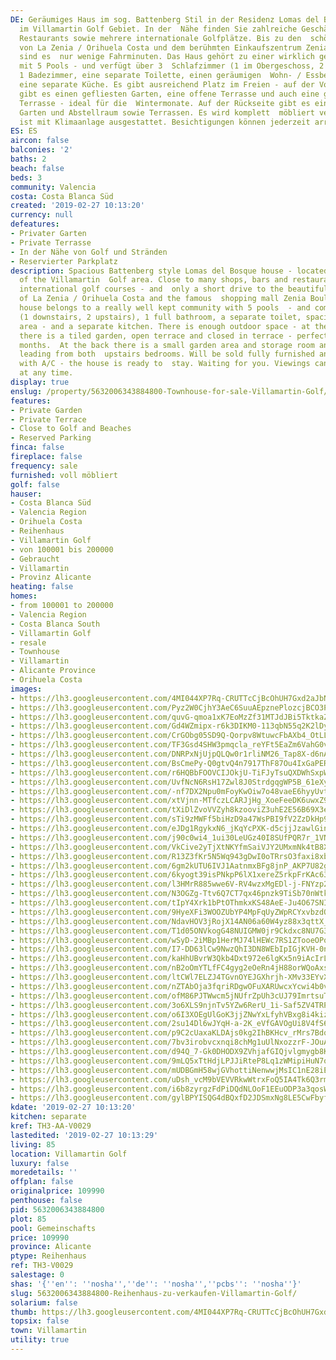 ```yaml
---
DE: Geräumiges Haus im sog. Battenberg Stil in der Residenz Lomas del Bosque - mitten
  im Villamartin Golf Gebiet. In der  Nähe finden Sie zahlreiche Geschäfte, Bars und
  Restaurants sowie mehrere internationale Golfplätze. Bis zu den  schönen Sandstränden
  von La Zenia / Orihuela Costa und dem berühmten Einkaufszentrum Zenia Boulevard
  sind es  nur wenige Fahrminuten. Das Haus gehört zu einer wirklich gepflegten Anlage
  mit 5 Pools - und verfügt über 3  Schlafzimmer (1 im Obergeschoss, 2 im Obergeschoss),
  1 Badezimmer, eine separate Toilette, einen geräumigen  Wohn- / Essbereich - und
  eine separate Küche. Es gibt ausreichend Platz im Freien - auf der Vorderseite des  Grundstücks
  gibt es einen gefliesten Garten, eine offene Terrasse und auch eine geschlossene
  Terrasse - ideal für die  Wintermonate. Auf der Rückseite gibt es einen kleinen
  Garten und Abstellraum sowie Terrassen. Es wird komplett  möbliert verkauft und
  ist mit Klimaanlage ausgestattet. Besichtigungen können jederzeit arrangiert werden.
ES: ES
aircon: false
balconies: '2'
baths: 2
beach: false
beds: 3
community: Valencia
costa: Costa Blanca Süd
created: '2019-02-27 10:13:20'
currency: null
defeatures:
- Privater Garten
- Private Terrasse
- In der Nähe von Golf und Stränden
- Reservierter Parkplatz
description: Spacious Battenberg style Lomas del Bosque house - located in the middle
  of the Villamartin  Golf area. Close to many shops, bars and restaurants - and several
  international golf courses - and  only a short drive to the beautiful sandy beaches
  of La Zenia / Orihuela Costa and the famous  shopping mall Zenia Boulevard. The
  house belongs to a really well kept community with 5 pools  - and comes with 3 bedrooms
  (1 downstairs, 2 upstairs), 1 full bathroom, a separate toilet, spacious  living/dining
  area - and a separate kitchen. There is enough outdoor space - at the front of the  property
  there is a tiled garden, open terrace and closed in terrace - perfect for the winter
  months.  At the back there is a small garden area and storage room and also terraces
  leading from both  upstairs bedrooms. Will be sold fully furnished and equipped
  with A/C - the house is ready to  stay. Waiting for you. Viewings can be arranged
  at any time.
display: true
enslug: /property/5632006343884800-Townhouse-for-sale-Villamartin-Golf/
features:
- Private Garden
- Private Terrace
- Close to Golf and Beaches
- Reserved Parking
finca: false
fireplace: false
frequency: sale
furnished: voll möbliert
golf: false
hauser:
- Costa Blanca Süd
- Valencia Region
- Orihuela Costa
- Reihenhaus
- Villamartin Golf
- von 100001 bis 200000
- Gebraucht
- Villamartin
- Provinz Alicante
heating: false
homes:
- from 100001 to 200000
- Valencia Region
- Costa Blanca South
- Villamartin Golf
- resale
- Townhouse
- Villamartin
- Alicante Province
- Orihuela Costa
images:
- https://lh3.googleusercontent.com/4MI044XP7Rq-CRUTTcCjBcOhUH7Gxd2aJbNsGTXCXdETuZXPNIqEsbhG4FuDhHluvI0p_sfAiOtojV0Wz8KWNg=w640-rj-e30-l100
- https://lh3.googleusercontent.com/Pyz2W0CjhY3AeC6SuuAEpznePlozcjBCO3PRFxURg5JP8HA0m7XA7C0uX2r94NdWtz8Xd-WB69A1IX7Yiwc=w640-rj-e30-l100
- https://lh3.googleusercontent.com/quvG-qmoa1xK7EoMzZf31MTJdJBi5TktkaZs09UT6g6oMIWEGXLAvHptXsjrprliMn6N8Bp4B5x1eTRG3mbS=w640-rj-e30-l100
- https://lh3.googleusercontent.com/Gd4WZmipx-r6k3DIKM0-113qbN55q2K2lDysk7qcO51l7KVfQ8ypvBiZ_42V2g40J1ejHZ_gCrvuOea2IaG_kQ=w640-rj-e30-l100
- https://lh3.googleusercontent.com/CrGObg05SD9Q-Qorpv8WtuwcFbAXb4_OtLLip6pX5RGSGwCy0TnGMT5kqbgSFVZpcKMnimq8CCnsPSK6erQ=w640-rj-e30-l100
- https://lh3.googleusercontent.com/TF3Gsd4SHW3pmqcla_reYFt5EaZm6VahG0vtRFjkzdcyQwDb4rrYgUv1bHgRy3ykn3V12EIZ2d-vXCYXnb0nTQ=w640-rj-e30-l100
- https://lh3.googleusercontent.com/DNRPxNjUjpQLQw0r1rliNM26_Tap8X-d6nAQ1U8x21_4agDXJeR6YplUgOhNui7vugJ9w5qbBbS1JMwFJWLNog=w640-rj-e30-l100
- https://lh3.googleusercontent.com/BsCmePy-Q0gtvQ4n7917ThF87Ou4IxGaPERW0hEA7kZ9UxAIYIw3d6pNAu3Y7Me1fs7gwbhpl_cqzfB_mAWX=w640-rj-e30-l100
- https://lh3.googleusercontent.com/r6HQBbFOOVCIJOkjU-TiFJyTsuQXDWhSxpWYTb64t9yf9RZpbwI0Z9aSV9NJFeDOteiTZ15O0tPUdhmN9Oc=w640-rj-e30-l100
- https://lh3.googleusercontent.com/UvfNcN6RsH17Zwl8J0StrdgqgWP5B_61eXyjlQjR1vtlboLHC-b2NfALuEs1aSaOKv_B9DNvsGOczfduUsF0uQ=w640-rj-e30-l100
- https://lh3.googleusercontent.com/-nf7DX2Npu0mFoyKwOiw7o48vaeE6hyyUvtnOgObBdEiA4srzrtahb174pMsk2lOYtSpkIo7J_j-gtksdV25=w640-rj-e30-l100
- https://lh3.googleusercontent.com/xtVjnn-MTfczLCARJjHg_XoeFeeDK6uwxZ9R0izrmTwJKICft2c8LJAigRqBehuatlvDfWyYxo2t3tX-TjSJ=w640-rj-e30-l100
- https://lh3.googleusercontent.com/tXiDlZvoVVZyh8kzooviZ3uhE2E56B69X3ey4T7YehoOtZTnx4gy7KBq7iSgMRnk8tesnXOT0edYPBNRGLmK=w640-rj-e30-l100
- https://lh3.googleusercontent.com/sTi9zMWFf5biHzD9a47WsPBI9fV2ZzDkHp9ORLRF-GIhXaLZdqYn4E1i4JRvTYt3DHoij2RxLj4rDSLajy_sWQ=w640-rj-e30-l100
- https://lh3.googleusercontent.com/eJDg1RgykxN6_jKqYcPXK-d5cjjJzawlGinUeX8_9wTUfqDMGOixQlR4ESRe7eB5CE_NkOVuOu0p_dEPr9o=w640-rj-e30-l100
- https://lh3.googleusercontent.com/j90c0wi4_1ui30LeUGz40I8SUfPQR7r_1VNPmwd5gvvXGyUU4ltPd_Nm8Gc6V9LkYBmMAvNrr-RuDuBupU34=w640-rj-e30-l100
- https://lh3.googleusercontent.com/VkCive2yTjXtNKYfmSaiVJY2UMxmNk4tB8XHvKABccbWGHMCZnJk-e3Ou41db0AK17jKviyCzO9lpgxVEa8=w640-rj-e30-l100
- https://lh3.googleusercontent.com/R13Z3fKr5N5Wq943gDwI0oTRrsO3faxi8xbBtEwbRqMANPwX8JEj7hCdFcQJ4x2WzlJFK5WZX9KvfCgE1fUV=w640-rj-e30-l100
- https://lh3.googleusercontent.com/6gm2kUTU6IVJ1AatnmxBFg8jnP_AKP7U82gGjgGxLWDBkoeCX5CmNGh0BVlnbrePS4y_OK8V4hClik6RBJZW=w640-rj-e30-l100
- https://lh3.googleusercontent.com/6kyogt39isPNkpP6lX1xereZ5rkpFrKAc639robz-ysTTo0VYy9gTp-nMq8txWSSY0i2_bq1TOq9GLzLOnxNyA=w640-rj-e30-l100
- https://lh3.googleusercontent.com/l3HMrR885wwe6V-RV4wzxMgEDl-j-FNYzp2maeihWho7xSLKhiIqwpwM69HrID_lgeTr_NvZRDl7dB_lOI9i=w640-rj-e30-l100
- https://lh3.googleusercontent.com/N3OGZg-Ttv6Q7CT7qx46pnzk9TiSb70nWtksMdPIpg00bPy-NhQFa5u6dGx37NIc_aaetUa21o6V2IWtFkNHWg=w640-rj-e30-l100
- https://lh3.googleusercontent.com/tIpY4Xrk1bPtOThmkxKS48AeE-Ju4O67SNI-s4-ZrUBY82oLj1toAlGfEACnNEVMWNKrs7T-Ex4Fri8Mfjyt=w640-rj-e30-l100
- https://lh3.googleusercontent.com/9HyeXFi3WOOZUbYP4MpFqUyZWpRCYxvbzdQYzstI25Lmu3AdlvGqbSGkctUVjWclYFlQTxCu_T1G_GQ3ffpf=w640-rj-e30-l100
- https://lh3.googleusercontent.com/NdavHOV3jRojX14AN06a60W4yz88x3qttX_OcC28kyTMTxVLp-C9stCEmH4P31AVuxyflIT1aakSC9mRwA0=w640-rj-e30-l100
- https://lh3.googleusercontent.com/T1d05ONVkogG48NUIGMW0jr9Ckdxc8NU7G3jql8Er4_gI890MzMe3fBBEZSTLmD4DrsuyHgyFz4DozGXGO30ZA=w640-rj-e30-l100
- https://lh3.googleusercontent.com/wSyD-2iMBp1HerMJ74lHEWc7RS1ZTooeOPqfhCX2AyT6WgMiE-x67u7EhJOJzJcSdy3SEJmFfct55C48PTTp=w640-rj-e30-l100
- https://lh3.googleusercontent.com/I7-DD63lCw9NwzQhI3DN8WEbIpIGjKVH-0n_koslS-L0d3VvSyUNklg10F1cNWxx37T_rmLXDIkJI9UzscVL=w640-rj-e30-l100
- https://lh3.googleusercontent.com/kaHhUBvrW3Qkb4Dxt972e6lgKx5n9iAcIrLP4xQwRUwICFYiFEQ_bfBjyxekPNY2lhiR1UzHeYH1Y32Y4jl2=w640-rj-e30-l100
- https://lh3.googleusercontent.com/nB2oOmYTLfFC4gyg2eOeRn4jH88orWQoAxsktOQGlNkbrjGt2BFTikJsGxr5j2kKGno3qfi6A35zNGMVCEo=w640-rj-e30-l100
- https://lh3.googleusercontent.com/ltCWl7ELZJ4TGvnOYEJGXhrjh-XMv33EYvXgYYX14SnAMTdplx8_18opQJaC1pliiEHKgzs3CAgw46eQcBg=w640-rj-e30-l100
- https://lh3.googleusercontent.com/nZTAbOja3fqriRDgwOFuXARUwcxYcwi4b0v2PEmXHJnX1vXuUlnTTNguhjz_CUGgNcg3WNVsB2BVtbhNzukH=w640-rj-e30-l100
- https://lh3.googleusercontent.com/ofM86PJTWwcm5jNUfrZpUh3cUJ79ImrtsuTEiAafIksvUQj5idla0giHdlSWP1wO_FYYmR4nnPuCtRS0LdCH=w640-rj-e30-l100
- https://lh3.googleusercontent.com/3o6XLS9njnTv5YZw6RerU_1i-Saf5ZV4TRPmZ0iEH0iRURPPCOrEIYJrALwtgaTOUtNjXODNICjqP4O6NhVV=w640-rj-e30-l100
- https://lh3.googleusercontent.com/o6I3XOEgUlGoK3jjZNwYxLfyhVBxg8i4kizuBZAS0G433kjaUqwHEiNAo95R3mrqRUIOI03qN1fYfYESbOqfoQ=w640-rj-e30-l100
- https://lh3.googleusercontent.com/2su14Dl6wJYqH-a-2K_eVfGAVOgUi8V4fS6uHc_5o8o64SNi5WB7qi8ziVcwq4ep4PPJEgQ03xOD2RgokP95=w640-rj-e30-l100
- https://lh3.googleusercontent.com/p9C2cUaxaKLDAjs0kg2IhBKHcv_rMrs7BdqKYjvv_18VcCjS5xehV8Jr9ATVEDgaArh2e0SB1E0Dr28FuYg=w640-rj-e30-l100
- https://lh3.googleusercontent.com/7bv3irobvcxnqi8chMg1uUlNxozzrF-JOuAUPJ8Mz3L7-4kd_GMdhwhL9iIwIDOWMQ50GfTiT-2CTN45TCwQ=w640-rj-e30-l100
- https://lh3.googleusercontent.com/d94Q_7-Gk0DHODX9ZVhjafGIQjvlgmygb8K1stV1tjuIzMXH_7gfhkLM_i1GVjDbv6rhfoOP8YgTNQoLNCCOoQ=w640-rj-e30-l100
- https://lh3.googleusercontent.com/9mLQ5xTtHdjLPJJiRteP8Lq1zWMipiHuN7owGMLIgSFNmmwOYi9NN2hm24k_MnWuwpYKwkIPHjqc5a6GibJD=w640-rj-e30-l100
- https://lh3.googleusercontent.com/mUDBGmH58wjGVhottiNenwwjMsIC1nE28iEUhnyXgeTOOrZAd8gTlXpsddsJlvz4xKu53rU_sQXyxWmnMSiD=w640-rj-e30-l100
- https://lh3.googleusercontent.com/uDsh_vcM9bVEVVRkwWtrxFoQ5IA4Tk6Q3rmonQyqmN8TpLW0eoK0e00NUUsDh2ytN88S7CIENC3-MWfnit2R=w640-rj-e30-l100
- https://lh3.googleusercontent.com/i6b8zyrgzFdPiDQdNLOoF1EEuODP3a3qosWqNey-chxVLN31Xpu8Nbr4YZdSUjDHV4I3upyCIl-htadsFjBw=w640-rj-e30-l100
- https://lh3.googleusercontent.com/gylBPYISQG4dBQxfD2JDSmxNg8LE5CwFbyfNFg-lB8XNzj79i8jBv23MZu7jSctBpXxc7MFFtkoZR_NYcac=w640-rj-e30-l100
kdate: '2019-02-27 10:13:20'
kitchen: separate
kref: TH3-AA-V0029
lastedited: '2019-02-27 10:13:29'
living: 85
location: Villamartin Golf
luxury: false
moredetails: ''
offplan: false
originalprice: 109990
penthouse: false
pid: 5632006343884800
plot: 85
pool: Gemeinschafts
price: 109990
province: Alicante
ptype: Reihenhaus
ref: TH3-V0029
salestage: 0
shas: '{''en'': ''nosha'',''de'': ''nosha'',''pcbs'': ''nosha''}'
slug: 5632006343884800-Reihenhaus-zu-verkaufen-Villamartin-Golf/
solarium: false
thumb: https://lh3.googleusercontent.com/4MI044XP7Rq-CRUTTcCjBcOhUH7Gxd2aJbNsGTXCXdETuZXPNIqEsbhG4FuDhHluvI0p_sfAiOtojV0Wz8KWNg=w400-h240-n-rj-e30-l100
topsix: false
town: Villamartin
utility: true
---
```

